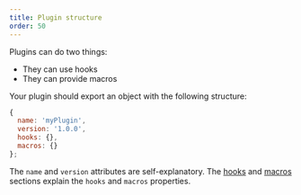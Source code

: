 ```yaml
---
title: Plugin structure
order: 50
---
```


Plugins can do two things:

- They can use hooks
- They can provide macros

Your plugin should export an object with the following structure:

```js
{
  name: 'myPlugin',
  version: '1.0.0',
  hooks: {},
  macros: {}
};
```

The `name` and `version` attributes are self-explanatory.
The  [hooks](/guides/plugins/hooks/) and [macros](/guides/plugins/macros/) sections
explain the `hooks` and `macros` properties.
